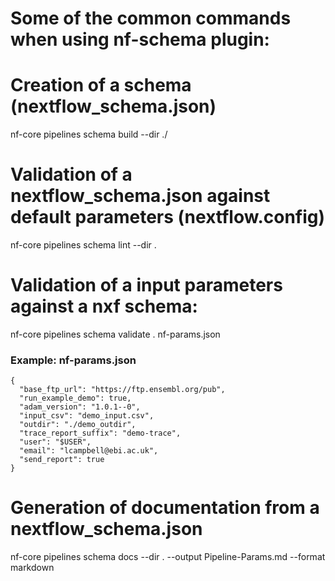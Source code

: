 # Some of the common commands when using nf-schema plugin:

# Creation of a schema (nextflow_schema.json)
nf-core pipelines schema build --dir ./

# Validation of a nextflow_schema.json against default parameters (nextflow.config)
nf-core pipelines schema lint --dir  .

# Validation of a input parameters against a nxf schema:
nf-core pipelines schema validate . nf-params.json
### Example: nf-params.json
```
{
  "base_ftp_url": "https://ftp.ensembl.org/pub",
  "run_example_demo": true,
  "adam_version": "1.0.1--0",
  "input_csv": "demo_input.csv",
  "outdir": "./demo_outdir",
  "trace_report_suffix": "demo-trace",
  "user": "$USER",
  "email": "lcampbell@ebi.ac.uk",
  "send_report": true
}
```
# Generation of documentation from a nextflow_schema.json
nf-core pipelines schema docs --dir . --output Pipeline-Params.md --format markdown

